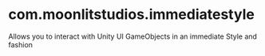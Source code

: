 # com.moonlitstudios.immediatestyle
Allows you to interact with Unity UI GameObjects in an immediate Style and fashion
